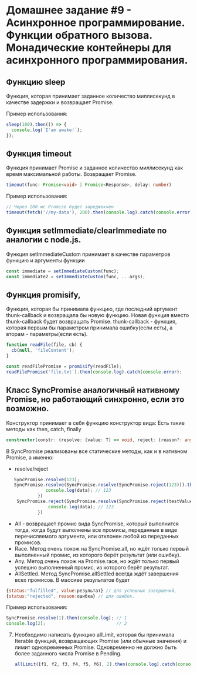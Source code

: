 # Домашнее задание #9 - Асинхронное программирование. Функции обратного вызова. Монадические контейнеры для асинхронного программирования.
## Функцию sleep
Функция, которая принимает заданное количество миллисекунд в качестве задержки и возвращает Promise.

Пример использования:
   ```js
   sleep(100).then(() => {
     console.log(`I'am awake!`);
   });
   ```
   
## Функция timeout
Функция принимает Promise и заданное количество миллисекунд как время максимальной работы. Возвращает Promise. 
```ts
timeout(func: Promise<void> | Promise<Response>, delay: number)
```

Пример использования:

   ```js
   // Через 200 мс Promise будет зареджекчен
   timeout(fetch('//my-data'), 200).then(console.log).catch(console.error);
   ```

## Функция setImmediate/clearImmediate по аналогии с node.js.
Функция setImmediateCustom принимает в качестве параметров функцию и аргументы функции
```js
const immediate = setImmediateCustom(func);
const immediate2 = setImmediateCustom(func, ...args);
```

## Функция promisify, 
 Функция, которая бы принимала функцию, где последний аргумент thunk-callback и возвращала бы  новую функцию. Новая функция вместо thunk-callback будет возвращать   Promise.
 thunk-callback - функция, которая первым бы параметром принимала ошибку(если есть), а вторам - параметры(если есть).

   ```js
   function readFile(file, cb) {
     cb(null, 'fileContent');
   }
   
   const readFilePromise = promisify(readFile);
   readFilePromise('file.txt').then(console.log).catch(console.error);
   ```

## Класс SyncPromise аналогичный нативному Promise, но работающий синхронно, если это возможно.
Конструктор принимает в себя функцию конструктор вида:
Есть такие методы как then, catch, finally
```ts
constructor(constr: (resolve: (value: T) => void, reject: (reason?: any) => void) => void)
```
В SyncPromise реализованы все статические методы, как и в нативном Promise, а именно:

- resolve/reject
```ts
   SyncPromise.resolve(123);
   SyncPromise.resolve(SyncPromise.resolve(SyncPromise.reject(123))).then((data) => {
               console.log(data); // 123
            })
    SyncPromise.reject(SyncPromise.resolve(SyncPromise.reject(testValue))).catch((err) => {
                console.log(data); // 123
            })
```
- All - возвращает промис вида SyncPromise, который выполнится тогда, когда будут выполнены все промисы, переданные в виде перечисляемого аргумента, или отклонен любой из переданных промисов.
- Race. Метод очень похож на SyncPromise.all, но ждёт только первый выполненный промис, из которого берёт результат (или ошибку).
- Any. Метод очень похож на Promise.race, но ждёт только первый успешно выполненный промис, из которого берёт результат.
- AllSettled. Метод SyncPromise.allSettled всегда ждёт завершения всех промисов. В массиве результатов будет
```js
{status:"fulfilled", value:результат} // для успешных завершений,
{status:"rejected", reason:ошибка} // для ошибок.
```

Пример использования:
   ```js
   SyncPromise.resolve(1).then(console.log); // 1
   console.log(2);                           // 2
   ```


7. Необходимо написать функцию allLimit, которая бы принимала Iterable функций, возвращающих Promise (или обычные значения) и лимит одновременных Promise.
   Одновременно не должно быть более заданного числа Promise в Pending.

   ```js
   allLimit([f1, f2, f3, f4, f5, f6], 2).then(console.log).catch(console.error);

